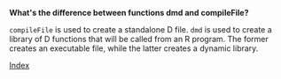 **What's the difference between functions dmd and compileFile?**

`compileFile` is used to create a standalone D file. `dmd` is used
to create a library of D functions that will be called from an R program.
The former creates an executable file, while the latter creates a dynamic library.

[Index](index.html)
